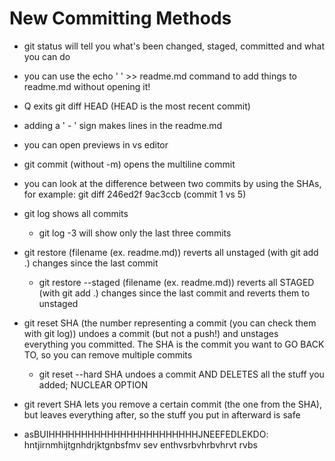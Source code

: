 # New Committing Methods
- git status will tell you what's been changed, staged, committed and what you can do

- you can use the echo ' ' >> readme.md command to add things to readme.md without opening it!

- Q exits git diff HEAD (HEAD is the most recent commit)

- adding a ' - ' sign makes lines in the readme.md

- you can open previews in vs editor

- git commit (without -m) opens the multiline commit

- you can look at the difference between two commits by using the SHAs, for example: git diff 246ed2f 9ac3ccb (commit 1 vs 5)

- git log shows all commits
    - git log -3 will show only the last three commits

- git restore (filename (ex. readme.md)) reverts all unstaged (with git add .) changes since the last commit
    - git restore --staged (filename (ex. readme.md)) reverts all STAGED (with git add .) changes since the last commit and reverts them to unstaged

- git reset SHA (the number representing a commit (you can check them with git log)) undoes a commit (but not a push!) and unstages everything you committed. The SHA is the commit you want to GO BACK TO, so you can remove multiple commits
    - git reset --hard SHA undoes a commit AND DELETES all the stuff you added; NUCLEAR OPTION

- git revert SHA lets you remove a certain commit (the one from the SHA), but leaves everything after, so the stuff you put in afterward is safe

- asBUIHHHHHHHHHHHHHHHHHHHHHHHJNEEFEDLEKDO:
hntjirnmhijtgnhdrjktgnbsfmv sev
enthvsrbvhrbvhrvt rvbs